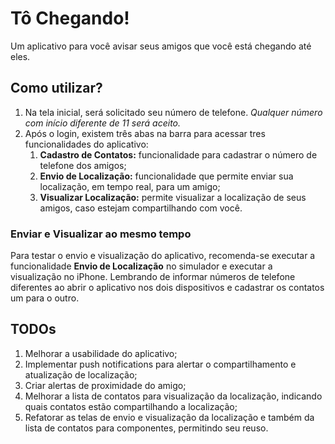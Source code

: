 # Tô Chegando!
Um aplicativo para você avisar seus amigos que você está chegando até eles.

## Como utilizar?
1. Na tela inicial, será solicitado seu número de telefone. *Qualquer número com início diferente de 11 será aceito.*
1. Após o login, existem três abas na barra para acessar tres funcionalidades do aplicativo:
   1. **Cadastro de Contatos:** funcionalidade para cadastrar o número de telefone dos amigos;
   1. **Envio de Localização:** funcionalidade que permite enviar sua localização, em tempo real, para um amigo;
   1. **Visualizar Localização:** permite visualizar a localização de seus amigos, caso estejam compartilhando com você.

### Enviar e Visualizar ao mesmo tempo
Para testar o envio e visualização do aplicativo, recomenda-se executar a funcionalidade **Envio de Localização** no simulador e executar a visualização no iPhone.
Lembrando de informar números de telefone diferentes ao abrir o aplicativo nos dois dispositivos e cadastrar os contatos um para o outro.

## TODOs
1. Melhorar a usabilidade do aplicativo;
1. Implementar push notifications para alertar o compartilhamento e atualização de localização;
1. Criar alertas de proximidade do amigo;
1. Melhorar a lista de contatos para visualização da localização, indicando quais contatos estão compartilhando a localização;
1. Refatorar as telas de envio e visualização da localização e também da lista de contatos para componentes, permitindo seu reuso.
